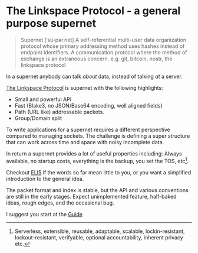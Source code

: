 # The Linkspace Protocol - a general purpose supernet

> Supernet  [ˈsü-pərˌnet]
> A self-referential multi-user data organization protocol whose primary
> addressing method uses hashes instead of endpoint identifiers.
> A communication protocol where the method of exchange is an extraneous concern.
> e.g. git, bitcoin, nostr, the linkspace protocol

In a supernet anybody can talk _about_ data, instead of talking _at_ a server.

[The Linkspace Protocol](https://antonsol919.github.io/linkspace/index.html)  is supernet with the following highlights:

- Small and powerful API
- Fast (Blake3, no JSON/Base64 encoding, well aligned fields)
- Path (URL like) addressable packets.
- Group/Domain split

To write applications for a supernet requires a different perspective compared to managing sockets.
The challenge is defining a super structure that can work across time and space with noisy incomplete data.

In return a supernet provides a lot of useful properties including:
Always available, no startup costs, everything is the backup, you set the TOS, etc[^1].

Checkout [ELI5](https://antonsol919.github.io/linkspace/eli5.html) if the words so far mean little to you, or you want a simplified introduction to the general idea.

The packet format and index is stable, but the API and various conventions are still in the early stages.
Expect unimplemented feature, half-baked ideas, rough edges, and the occasional bug.

I suggest you start at the [Guide](https://antonsol919.github.io/linkspace/docs/guide/index.html)


[^1]: Serverless, extensible, reusable, adaptable, scalable, lockin-resistant, lockout-resistant, verifyable, optional accountability, inherent privacy etc.
